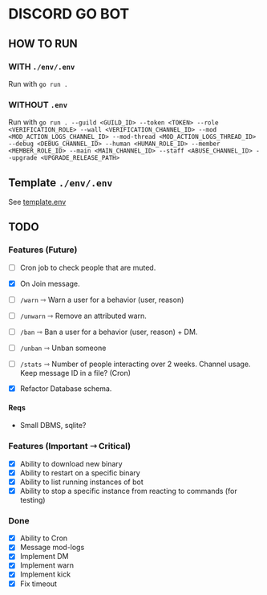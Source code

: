 # DISCORD GO BOT

## HOW TO RUN

### WITH `./env/.env`

Run with `go run .`

### WITHOUT `.env`

Run with `go run . --guild <GUILD_ID> --token <TOKEN> --role <VERIFICATION_ROLE> --wall <VERIFICATION_CHANNEL_ID> --mod <MOD_ACTION_LOGS_CHANNEL_ID> --mod-thread <MOD_ACTION_LOGS_THREAD_ID> --debug <DEBUG_CHANNEL_ID> --human <HUMAN_ROLE_ID> --member <MEMBER_ROLE_ID> --main <MAIN_CHANNEL_ID> --staff <ABUSE_CHANNEL_ID> --upgrade <UPGRADE_RELEASE_PATH>`

## Template `./env/.env`

See [template.env](./env/template.env)

## TODO

### Features (Future)

- [ ] Cron job to check people that are muted.

- [x] On Join message.
- [ ] `/warn` ⇾ Warn a user for a behavior (user, reason)
- [ ] `/unwarn` ⇾ Remove an attributed warn.
- [ ] `/ban` ⇾ Ban a user for a behavior (user, reason) + DM.
- [ ] `/unban` ⇾ Unban someone
- [ ] `/stats` ⇾ Number of people interacting over 2 weeks. Channel usage. Keep message ID in a file? (Cron)
- [x] Refactor Database schema.

#### Reqs

- Small DBMS, sqlite?

### Features (Important ⇾ Critical)

- [x] Ability to download new binary
- [x] Ability to restart on a specific binary
- [x] Ability to list running instances of bot
- [x] Ability to stop a specific instance from reacting to commands (for testing)

### Done

- [x] Ability to Cron
- [x] Message mod-logs
- [x] Implement DM
- [x] Implement warn
- [x] Implement kick
- [x] Fix timeout
